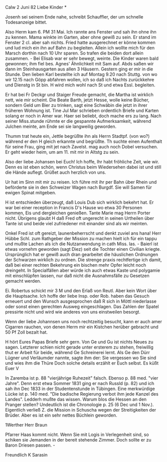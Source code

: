  Calw 2 Juni 82
Liebe Kinder <Marie>*

Josenh sei seinem Ende nahe, schreibt Schauffler, der um schnelle Todesanzeige bittet.

Also Herm kam 6. PM 31 Mai. Ich rannte ans Fenster und sah ihn ohne ihn zu kennen. Mama winkte im Garten, aber ohne gewiß zu sein. Er stand im Fenster 2 cl. aber sah nichts. Fried hatte ausgerechnet er könne kommen und lud mich ein ihn auf Bahn zu begleiten. Allein ich wollte mich für den Marsch dorthin nach 10 Uhr sparen. So trafen die beiden dort allein zusammen. - Bei Elisab war er sehr bewegt, weinte. Die Kinder waren bald gewonnen; ihm fiel bes. Agnes' Ähnlichkeit mit Sam auf. Abds saßen wir dann im Steinhausgarten aus allen 3 Häusern. Gestern ging er mir in die Stunde. 
Den lieben Karl bestellte ich auf Montag 9.20 nach Stuttg. von wo wir 12.15 nach Göpp abfahren wollen, ich so daß ich Nachts zurückkehre und Dienstg in St bin. H wird mich wohl nach St und etwa Essl. begleiten.

Er hat bei Fr Deckgr und Staiger Freude gemacht, die Martha ist wirklich nett, wie mir scheint. Die Beate Barth, jetzt Hesse, wolle keine Bücher, sondern Geld um Bier zu trinken, sagt eine Schwäbin die jetzt in ihrer früheren Wohnung ist. Tine Jul Mar schrieben ordentlich Briefe und Karten solang er noch in Amer war. Haer sei beliebt, doch mache ers zu lang. Nach seiner Miss.stunde rühmte er die gespannte Aufmerksamkeit, während Julchen meinte, am Ende sei sie langweilig geworden.

Thumm trat heute ein, Jettle begrüßte ihn als Herrn Stadtpf. (von wo?) während er den H gleich erkannte und begrüßte. Th suchte einen Aufenthalt für seine Frau, ging mit jet nach Zavelst. mag auch noch Dobel versuchen. Er geht wieder heim, um am 11. mit mir in Altstg zu sein.

Also der liebe Johansen bei Euch! Ich hoffe, Ihr habt fröhliche Zeit, wie wir. Denn es ist eben schön, wenn Christus beim Wiedersehen dabei ist und still die Hände auflegt. Grüßet auch herzlich von uns.

Ur hat im Sinn mit mir zu reisen. Ich führe mit ihr per Bahn über Rhein und beförderte sie in den Schweizer Wagen nach Burgdf. Sie will Samen für ewigen Spinat mitgeben.

H ist entschieden überzeugt, daß Louis Dub sich wirklich bekehrt hat. Er war bei einer reception in Francis D's Hause wo etwa 30 Personen kommen, Eis und dergleichen genießen. Tante Marie mag Herrn Porter nicht. Übrigens glaubt H daß Fred oft ungerecht in seinen Urtheilen über Tante ist und beide viel zufriedener mit einander sind als wir meinten.

Onkel Fred ist oft gereizt, launenbeherrscht und denkt zuviel ans hana! 
Herr Hübbe Schl. zum Rathgeber der Mission zu machen hielt ich für ein tappu und mußte Lachen als ich die Nutzanwendung in cath Miss. las. - Baierl ist etwas vornehm geworden (sagt Diez) seit die Tochter einen Civilian kriegte. Ursprünglich hat er gewiß auch dran gearbeitet die häuslichen Ordnungen der Schwarzen wirklich zu ordnen. Die strenge praxis rechtfertige ich damit, daß bei einer rechten Bekehrung ein bischen mehr Opfer leicht noch dreingeht. In Specialfällen aber würde ich auch etwas Kaste und polygamie mit einschlüpfen lassen, nur daß nicht die Ausnahmsfälle zu Gesetzen gemacht werden.

Ei. Robertus schickt mir 3 M und den Erlaß von Reutl. Aber kein Wort über die Hauptsache. Ich hoffe der liebe Insp. oder Rob. haben das Gesuch erneuert und den Wunsch ausgesprochen daß R sich in Möttl niederlasse oder sonst einen gerechten Ausweg eingeschlagen. Das Zahlen der Spatel pressirte nicht und wird wie anderes von uns einstweilen besorgt.

Wenn der liebe Johannsen uns noch rechtzeitig besucht, kann er auch amer Cigarren rauchen, von denen Herm mir ein Kistchen herüber gebracht und 50 Pf Zoll bezalt hat.

H hört Eures Papas Briefe sehr gern. Von Ge und Gu ist nichts Neues zu sagen. Letzterer schien nicht gerade unter ersterem zu stehen, freiwillig thut er Arbeit für beide, während Ge Schreinerei lernt. Als Ge den Dürr Lügner und Verläumder nannte, sagte ihm der: Sie vergessen wo Sie sind und wies ihm die Thüre Doch solche details erzählt er Euch selbst.  Es küßt Euer V


In Zaremba ist p. 88 "vierjährige Ruhezeit" falsch. Ebenso p. 88 med. "vier Jahre". Denn erst etwa Sommer 1831 ging er nach Russld (p. 82) und ich sah ihn Dec 1833 in der Studentenstunde in Tübingen. Eine merkwürdige Lücke ist p. 140 med. "Die badische Regierung verbot ihm jede Kanzel des Landes". Ledderh mußte das wissen. Warum blos die Hessen an den Pranger stellen? Undeutlich ist die Chronologie p. 25 (6 Dec und 1 Nov.). Eigentlich verließ Z. die Mission in Schuscha wegen der Streitigkeiten der Brüder. Aber es ist ein sehr nettes Büchlein geworden.



1Werther Herr Braun

Pfarrer Haas kommt nicht. Wenn Sie mit Logis in Verlegenheit sind, so schiken sie Jemanden in der bereit stehende Zimmer. Doch sollte er zu Baron Driesen passen. -

 Freundlich
 K Sarasin
